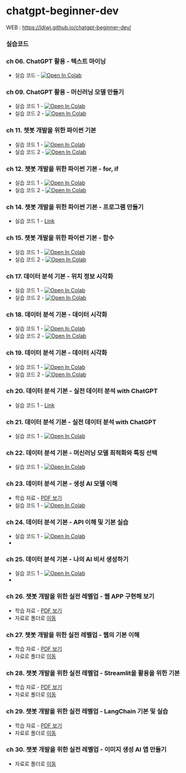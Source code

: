 # chatgpt-beginner-dev

WEB : https://ldjwj.github.io/chatgpt-beginner-dev/

### 실습코드

### ch 06. ChatGPT 활용 - 텍스트 마이닝
 * 실습 코드 - [![Open In Colab](https://colab.research.google.com/assets/colab-badge.svg)](https://colab.research.google.com/github/LDJWJ/chatgpt-beginner-dev/blob/main/ch06/ch06_Texmining.ipynb)

### ch 09. ChatGPT 활용 - 머신러닝 모델 만들기
 * 실습 코드 1 - [![Open In Colab](https://colab.research.google.com/assets/colab-badge.svg)](https://colab.research.google.com/github/LDJWJ/chatgpt-beginner-dev/blob/main/ch09/ch09_01.ipynb)
 * 실습 코드 2 - [![Open In Colab](https://colab.research.google.com/assets/colab-badge.svg)](https://colab.research.google.com/github/LDJWJ/chatgpt-beginner-dev/blob/main/ch09/ch09_02_ML.ipynb)

### ch 11. 챗봇 개발을 위한 파이썬 기본
 * 실습 코드 1 - [![Open In Colab](https://colab.research.google.com/assets/colab-badge.svg)](https://colab.research.google.com/github/LDJWJ/chatgpt-beginner-dev/blob/main/ch11/ch11_01_Python.ipynb)
 * 실습 코드 2 - [![Open In Colab](https://colab.research.google.com/assets/colab-badge.svg)](https://colab.research.google.com/github/LDJWJ/chatgpt-beginner-dev/blob/main/ch11/ch11_02_Type.ipynb)

### ch 12. 챗봇 개발을 위한 파이썬 기본 - for, if
 * 실습 코드 1 - [![Open In Colab](https://colab.research.google.com/assets/colab-badge.svg)](https://colab.research.google.com/github/LDJWJ/chatgpt-beginner-dev/blob/main/ch12/ch12_01_if_for_code_c.ipynb)
 * 실습 코드 2 - [![Open In Colab](https://colab.research.google.com/assets/colab-badge.svg)](https://colab.research.google.com/github/LDJWJ/chatgpt-beginner-dev/blob/main/ch12/ch12_02_music_colab_class.ipynb)


### ch 14. 챗봇 개발을 위한 파이썬 기본 - 프로그램 만들기
 * 실습 코드 1 - [Link](https://github.com/LDJWJ/chatgpt-beginner-dev/tree/main/ch14)

### ch 15. 챗봇 개발을 위한 파이썬 기본 - 함수
 * 실습 코드 1 - [![Open In Colab](https://colab.research.google.com/assets/colab-badge.svg)](https://colab.research.google.com/github/LDJWJ/chatgpt-beginner-dev/blob/main/ch15/ch15_01_function.ipynb)
 * 실습 코드 2 - [![Open In Colab](https://colab.research.google.com/assets/colab-badge.svg)](https://colab.research.google.com/github/LDJWJ/chatgpt-beginner-dev/blob/main/ch15/ch15_02_class.ipynb)

### ch 17. ﻿﻿﻿데이터 분석 기본 - 위치 정보 시각화
 * 실습 코드 1 - [![Open In Colab](https://colab.research.google.com/assets/colab-badge.svg)](https://colab.research.google.com/github/LDJWJ/chatgpt-beginner-dev/blob/main/ch17/ch17_folium_01.ipynb)
 * 실습 코드 2 - [![Open In Colab](https://colab.research.google.com/assets/colab-badge.svg)](https://colab.research.google.com/github/LDJWJ/chatgpt-beginner-dev/blob/main/ch17/ch17_folium_02.ipynb)

### ch 18. ﻿﻿﻿﻿﻿﻿데이터 분석 기본 - 데이터 시각화
 * 실습 코드 1 - [![Open In Colab](https://colab.research.google.com/assets/colab-badge.svg)](https://colab.research.google.com/github/LDJWJ/chatgpt-beginner-dev/blob/main/ch18/ch18_01.ipynb)
 * 실습 코드 2 - [![Open In Colab](https://colab.research.google.com/assets/colab-badge.svg)](https://colab.research.google.com/github/LDJWJ/chatgpt-beginner-dev/blob/main/ch18/ch18_02B.ipynb)

### ch 19. ﻿﻿﻿﻿﻿﻿데이터 분석 기본 - 데이터 시각화
 * 실습 코드 1 - [![Open In Colab](https://colab.research.google.com/assets/colab-badge.svg)](https://colab.research.google.com/github/LDJWJ/chatgpt-beginner-dev/blob/main/ch19/ch19_pandas_01.ipynb)
 * 실습 코드 2 - [![Open In Colab](https://colab.research.google.com/assets/colab-badge.svg)](https://colab.research.google.com/github/LDJWJ/chatgpt-beginner-dev/blob/main/ch19/ch19_pandas_02.ipynb)

### ch 20. ﻿﻿﻿﻿데이터 분석 기본 - 실전 데이터 분석 with ChatGPT
 * 실습 코드 1 - [Link](https://github.com/LDJWJ/chatgpt-beginner-dev/tree/main/ch20)

### ch 21. ﻿﻿﻿﻿데이터 분석 기본 - 실전 데이터 분석 with ChatGPT
 * 실습 코드 1 - [![Open In Colab](https://colab.research.google.com/assets/colab-badge.svg)](https://colab.research.google.com/github/LDJWJ/chatgpt-beginner-dev/blob/main/ch21/ch21_01_DataAna.ipynb)

### ch 22. ﻿﻿﻿﻿데이터 분석 기본 - 머신러닝 모델 최적화와 특징 선택
 * 실습 코드 1 - [![Open In Colab](https://colab.research.google.com/assets/colab-badge.svg)](https://colab.research.google.com/github/LDJWJ/chatgpt-beginner-dev/blob/main/ch22/ch22_01_DataAna.ipynb)

### ch 23. ﻿﻿﻿﻿데이터 분석 기본 - 생성 AI 모델 이해
 * 학습 자료 - [PDF 보기](https://ldjwj.github.io/chatgpt-beginner-dev/ch23/ch23_01_GenAI.pdf)
 * 실습 코드 1 - [![Open In Colab](https://colab.research.google.com/assets/colab-badge.svg)](https://colab.research.google.com/github/LDJWJ/chatgpt-beginner-dev/blob/main/ch23/ch23_01_GenAI.ipynb)

### ch 24. ﻿﻿﻿﻿데이터 분석 기본 - API 이해 및 기본 실습
 * 실습 코드 1 - [![Open In Colab](https://colab.research.google.com/assets/colab-badge.svg)](https://colab.research.google.com/github/LDJWJ/chatgpt-beginner-dev/blob/main/ch24/ch24_01_APIChatBot.ipynb)
 * 

### ch 25. ﻿﻿﻿﻿데이터 분석 기본 - 나의 AI 비서 생성하기
 * 실습 코드 1 - [![Open In Colab](https://colab.research.google.com/assets/colab-badge.svg)](https://colab.research.google.com/github/LDJWJ/chatgpt-beginner-dev/blob/main/ch25/ch25_01_myChatBot.ipynb)
 * 
### ch 26. ﻿﻿﻿﻿챗봇 개발을 위한 실전 레벨업 - 웹 APP 구현해 보기
 * 학습 자료 - [PDF 보기](https://ldjwj.github.io/chatgpt-beginner-dev/ch26/ch26_webApp.pdf)
 * 자료로 폴더로 [이동](https://github.com/LDJWJ/chatgpt-beginner-dev/tree/main/ch26)

### ch 27. ﻿﻿﻿﻿챗봇 개발을 위한 실전 레벨업 - 웹의 기본 이해
 * 학습 자료 - [PDF 보기](https://ldjwj.github.io/chatgpt-beginner-dev/ch27/ch27_web.pdf)
 * 자료로 폴더로 [이동](https://github.com/LDJWJ/chatgpt-beginner-dev/tree/main/ch27)

### ch 28. ﻿﻿﻿﻿챗봇 개발을 위한 실전 레벨업 -  Streamlit을 활용을 위한 기본
 * 학습 자료 - [PDF 보기](https://ldjwj.github.io/chatgpt-beginner-dev/ch28/ch28_streamlit.pdf)
 * 자료로 폴더로 [이동](https://github.com/LDJWJ/chatgpt-beginner-dev/tree/main/ch28)

### ch 29. ﻿﻿﻿﻿챗봇 개발을 위한 실전 레벨업 -  LangChain 기본 및 실습 
 * 학습 자료 - [PDF 보기](https://ldjwj.github.io/chatgpt-beginner-dev/ch29/ch29_LangChain_Basic.pdf)
 * 자료로 폴더로 [이동](https://github.com/LDJWJ/chatgpt-beginner-dev/tree/main/ch29)

### ch 30. ﻿﻿﻿﻿챗봇 개발을 위한 실전 레벨업 -  이미지 생성 AI 앱 만들기
 * 자료로 폴더로 [이동](https://github.com/LDJWJ/chatgpt-beginner-dev/tree/main/ch30)
